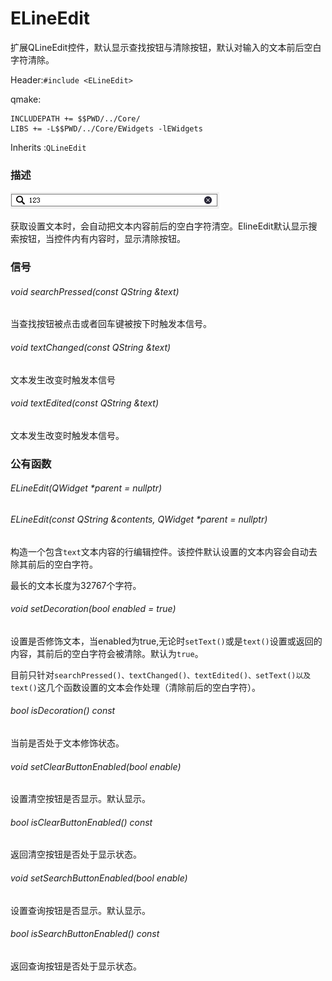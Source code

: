 # ELineEdit

扩展QLineEdit控件，默认显示查找按钮与清除按钮，默认对输入的文本前后空白字符清除。

Header:`#include <ELineEdit>`

qmake:

```
INCLUDEPATH += $$PWD/../Core/
LIBS += -L$$PWD/../Core/EWidgets -lEWidgets
```

Inherits :`QLineEdit`

### 描述

![image-20230119133723874](.\images\ELineEdit.png)

获取设置文本时，会自动把文本内容前后的空白字符清空。ElineEdit默认显示搜索按钮，当控件内有内容时，显示清除按钮。

### 信号    

###### void searchPressed(const QString &text)

当查找按钮被点击或者回车键被按下时触发本信号。

###### void textChanged(const QString &text)

文本发生改变时触发本信号

###### void textEdited(const QString &text)

文本发生改变时触发本信号。

### 公有函数

###### ELineEdit(QWidget *parent = nullptr)

###### ELineEdit(const QString &contents, QWidget *parent = nullptr)

构造一个包含`text`文本内容的行编辑控件。该控件默认设置的文本内容会自动去除其前后的空白字符。

最长的文本长度为32767个字符。

###### void setDecoration(bool enabled = true)

设置是否修饰文本，当enabled为true,无论时`setText()`或是`text()`设置或返回的内容，其前后的空白字符会被清除。默认为`true`。

目前只针对`searchPressed()、textChanged()、textEdited()、setText()以及text()`这几个函数设置的文本会作处理（清除前后的空白字符）。

###### bool isDecoration() const

当前是否处于文本修饰状态。

###### void setClearButtonEnabled(bool enable)

设置清空按钮是否显示。默认显示。

###### bool isClearButtonEnabled() const

返回清空按钮是否处于显示状态。

###### void setSearchButtonEnabled(bool enable)

设置查询按钮是否显示。默认显示。

###### bool isSearchButtonEnabled() const

返回查询按钮是否处于显示状态。

